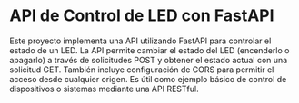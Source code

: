 # API de Control de LED con FastAPI

Este proyecto implementa una API utilizando FastAPI para controlar el estado de un LED. La API permite cambiar el estado del LED (encenderlo o apagarlo) a través de solicitudes POST y obtener el estado actual con una solicitud GET. También incluye configuración de CORS para permitir el acceso desde cualquier origen. Es útil como ejemplo básico de control de dispositivos o sistemas mediante una API RESTful.
